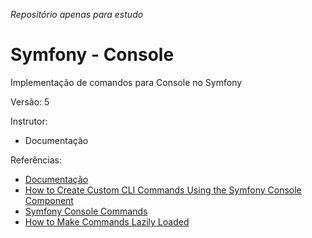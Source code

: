 _Repositório apenas para estudo_

# Symfony - Console

Implementação de comandos para Console no Symfony

Versão: 5

Instrutor:

- Documentação

Referências:

- [Documentação](https://symfony.com/doc/current/components/console.html)
- [How to Create Custom CLI Commands Using the Symfony Console Component](https://code.tutsplus.com/tutorials/how-to-create-custom-cli-commands-using-the-symfony-console-component--cms-31274)
- [Symfony Console Commands](https://zetcode.com/symfony/commands/)
- [How to Make Commands Lazily Loaded](https://symfony.com/doc/current/console/lazy_commands.html)